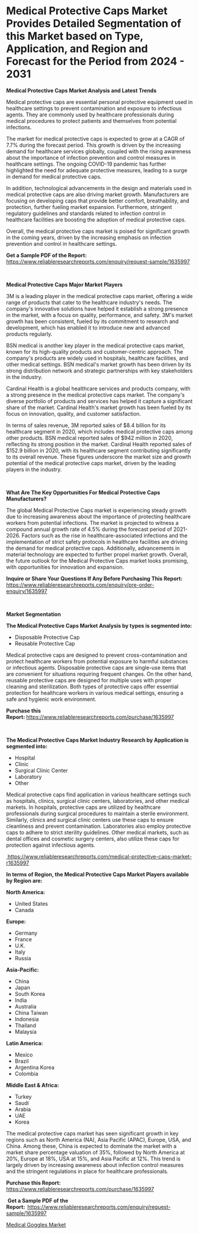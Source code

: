 <p><h1>Medical Protective Caps Market Provides Detailed Segmentation of this Market based on Type, Application, and Region and Forecast for the Period from 2024 - 2031</h1></p><p><strong>Medical Protective Caps Market Analysis and Latest Trends</strong></p>
<p><p>Medical protective caps are essential personal protective equipment used in healthcare settings to prevent contamination and exposure to infectious agents. They are commonly used by healthcare professionals during medical procedures to protect patients and themselves from potential infections.</p><p>The market for medical protective caps is expected to grow at a CAGR of 7.7% during the forecast period. This growth is driven by the increasing demand for healthcare services globally, coupled with the rising awareness about the importance of infection prevention and control measures in healthcare settings. The ongoing COVID-19 pandemic has further highlighted the need for adequate protective measures, leading to a surge in demand for medical protective caps.</p><p>In addition, technological advancements in the design and materials used in medical protective caps are also driving market growth. Manufacturers are focusing on developing caps that provide better comfort, breathability, and protection, further fueling market expansion. Furthermore, stringent regulatory guidelines and standards related to infection control in healthcare facilities are boosting the adoption of medical protective caps.</p><p>Overall, the medical protective caps market is poised for significant growth in the coming years, driven by the increasing emphasis on infection prevention and control in healthcare settings.</p></p>
<p><strong>Get a Sample PDF of the Report:&nbsp;</strong> <a href="https://www.reliableresearchreports.com/enquiry/request-sample/1635997">https://www.reliableresearchreports.com/enquiry/request-sample/1635997</a></p>
<p>&nbsp;</p>
<p><strong>Medical Protective Caps Major Market Players</strong></p>
<p><p>3M is a leading player in the medical protective caps market, offering a wide range of products that cater to the healthcare industry's needs. The company's innovative solutions have helped it establish a strong presence in the market, with a focus on quality, performance, and safety. 3M's market growth has been consistent, fueled by its commitment to research and development, which has enabled it to introduce new and advanced products regularly.</p><p>BSN medical is another key player in the medical protective caps market, known for its high-quality products and customer-centric approach. The company's products are widely used in hospitals, healthcare facilities, and other medical settings. BSN medical's market growth has been driven by its strong distribution network and strategic partnerships with key stakeholders in the industry.</p><p>Cardinal Health is a global healthcare services and products company, with a strong presence in the medical protective caps market. The company's diverse portfolio of products and services has helped it capture a significant share of the market. Cardinal Health's market growth has been fueled by its focus on innovation, quality, and customer satisfaction.</p><p>In terms of sales revenue, 3M reported sales of $8.4 billion for its healthcare segment in 2020, which includes medical protective caps among other products. BSN medical reported sales of $942 million in 2020, reflecting its strong position in the market. Cardinal Health reported sales of $152.9 billion in 2020, with its healthcare segment contributing significantly to its overall revenue. These figures underscore the market size and growth potential of the medical protective caps market, driven by the leading players in the industry.</p></p>
<p>&nbsp;</p>
<p><strong>What Are The Key Opportunities For Medical Protective Caps Manufacturers?</strong></p>
<p><p>The global Medical Protective Caps market is experiencing steady growth due to increasing awareness about the importance of protecting healthcare workers from potential infections. The market is projected to witness a compound annual growth rate of 4.5% during the forecast period of 2021-2026. Factors such as the rise in healthcare-associated infections and the implementation of strict safety protocols in healthcare facilities are driving the demand for medical protective caps. Additionally, advancements in material technology are expected to further propel market growth. Overall, the future outlook for the Medical Protective Caps market looks promising, with opportunities for innovation and expansion.</p></p>
<p><strong>Inquire or Share Your Questions If Any Before Purchasing This Report:</strong> <a href="https://www.reliableresearchreports.com/enquiry/pre-order-enquiry/1635997">https://www.reliableresearchreports.com/enquiry/pre-order-enquiry/1635997</a></p>
<p>&nbsp;</p>
<p><strong>Market Segmentation</strong></p>
<p><strong>The Medical Protective Caps Market Analysis by types is segmented into:</strong></p>
<p><ul><li>Disposable Protective Cap</li><li>Reusable Protective Cap</li></ul></p>
<p><p>Medical protective caps are designed to prevent cross-contamination and protect healthcare workers from potential exposure to harmful substances or infectious agents. Disposable protective caps are single-use items that are convenient for situations requiring frequent changes. On the other hand, reusable protective caps are designed for multiple uses with proper cleaning and sterilization. Both types of protective caps offer essential protection for healthcare workers in various medical settings, ensuring a safe and hygienic work environment.</p></p>
<p><strong>Purchase this Report:&nbsp;</strong><a href="https://www.reliableresearchreports.com/purchase/1635997">https://www.reliableresearchreports.com/purchase/1635997</a></p>
<p>&nbsp;</p>
<p><strong>The Medical Protective Caps Market Industry Research by Application is segmented into:</strong></p>
<p><ul><li>Hospital</li><li>Clinic</li><li>Surgical Clinic Center</li><li>Laboratory</li><li>Other</li></ul></p>
<p><p>Medical protective caps find application in various healthcare settings such as hospitals, clinics, surgical clinic centers, laboratories, and other medical markets. In hospitals, protective caps are utilized by healthcare professionals during surgical procedures to maintain a sterile environment. Similarly, clinics and surgical clinic centers use these caps to ensure cleanliness and prevent contamination. Laboratories also employ protective caps to adhere to strict sterility guidelines. Other medical markets, such as dental offices and cosmetic surgery centers, also utilize these caps for protection against infectious agents.</p></p>
<p><a href="https://www.reliableresearchreports.com/medical-protective-caps-market-r1635997">&nbsp;https://www.reliableresearchreports.com/medical-protective-caps-market-r1635997</a></p>
<p><strong>In terms of Region, the Medical Protective Caps Market Players available by Region are:</strong></p>
<p>
    <p> <strong> North America: </strong>
        <ul>
            <li>United States</li>
            <li>Canada</li>
        </ul>
        </p> 
    <p> <strong> Europe: </strong>
        <ul>
            <li>Germany</li>
            <li>France</li>
            <li>U.K.</li>
            <li>Italy</li>
            <li>Russia</li>
        </ul>
        </p> 
    <p> <strong> Asia-Pacific: </strong>
        <ul>
            <li>China</li>
            <li>Japan</li>
            <li>South Korea</li>
            <li>India</li>
            <li>Australia</li>
            <li>China Taiwan</li>
            <li>Indonesia</li>
            <li>Thailand</li>
            <li>Malaysia</li>
        </ul>
        </p> 
    <p> <strong> Latin America: </strong>
        <ul>
            <li>Mexico</li>
            <li>Brazil</li>
            <li>Argentina Korea</li>
            <li>Colombia</li>
        </ul>
        </p> 
    <p> <strong> Middle East & Africa: </strong>
        <ul>
            <li>Turkey</li>
            <li>Saudi</li>
            <li>Arabia</li>
            <li>UAE</li>
            <li>Korea</li>
        </ul>
    </p>
    </p>
<p><p>The medical protective caps market has seen significant growth in key regions such as North America (NA), Asia Pacific (APAC), Europe, USA, and China. Among these, China is expected to dominate the market with a market share percentage valuation of 35%, followed by North America at 20%, Europe at 18%, USA at 15%, and Asia Pacific at 12%. This trend is largely driven by increasing awareness about infection control measures and the stringent regulations in place for healthcare professionals.</p></p>
<p><strong>Purchase this Report: </strong><a href="https://www.reliableresearchreports.com/purchase/1635997">https://www.reliableresearchreports.com/purchase/1635997</a></p>
<p>&nbsp;<strong>Get a Sample PDF of the Report:&nbsp;&nbsp;</strong><a href="https://www.reliableresearchreports.com/enquiry/request-sample/1635997">https://www.reliableresearchreports.com/enquiry/request-sample/1635997</a></p>
<p><strong></strong></p>
<p><p><a href="https://github.com/JameTravis/Market-Research-Report-List-4/blob/main/medical-goggles-market.md">Medical Goggles Market</a></p></p>